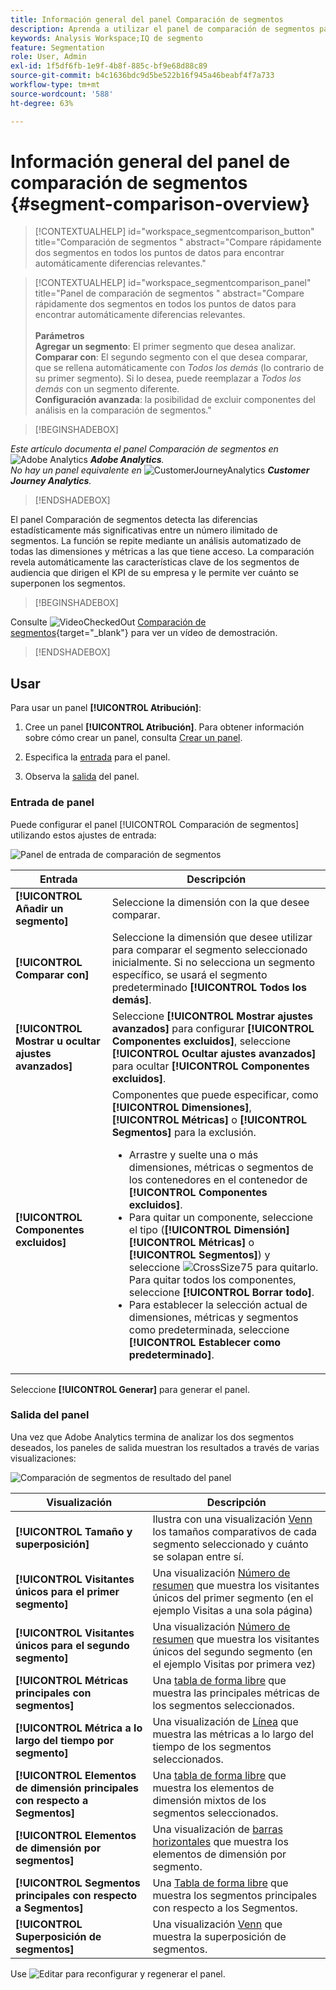 ```yaml
---
title: Información general del panel Comparación de segmentos
description: Aprenda a utilizar el panel de comparación de segmentos para comparar segmentos en Analysis Workspace.
keywords: Analysis Workspace;IQ de segmento
feature: Segmentation
role: User, Admin
exl-id: 1f5df6fb-1e9f-4b8f-885c-bf9e68d88c89
source-git-commit: b4c1636bdc9d5be522b16f945a46beabf4f7a733
workflow-type: tm+mt
source-wordcount: '588'
ht-degree: 63%

---
```


# Información general del panel de comparación de segmentos {#segment-comparison-overview}

<!-- markdownlint-disable MD034 -->

>[!CONTEXTUALHELP]
>id="workspace_segmentcomparison_button"
>title="Comparación de segmentos "
>abstract="Compare rápidamente dos segmentos en todos los puntos de datos para encontrar automáticamente diferencias relevantes."

<!-- markdownlint-enable MD034 -->

<!-- markdownlint-disable MD034 -->

>[!CONTEXTUALHELP]
>id="workspace_segmentcomparison_panel"
>title="Panel de comparación de segmentos "
>abstract="Compare rápidamente dos segmentos en todos los puntos de datos para encontrar automáticamente diferencias relevantes.<br/><br/>**Parámetros &#x200B;**<br/>**Agregar un segmento**: El primer segmento que desea analizar.<br/>**Comparar con**: El segundo segmento con el que desea comparar, que se rellena automáticamente con *Todos los demás* (lo contrario de su primer segmento). Si lo desea, puede reemplazar a *Todos los demás* con un segmento diferente.<br/>**Configuración avanzada**: la posibilidad de excluir componentes del análisis en la comparación de segmentos."
<!-- markdownlint-enable MD034 -->

>[!BEGINSHADEBOX]

_Este artículo documenta el panel Comparación de segmentos en_ ![Adobe Analytics](/help/assets/icons/AdobeAnalytics.svg) _&#x200B;**Adobe Analytics**._<br/>_No hay un panel equivalente en_ ![CustomerJourneyAnalytics](/help/assets/icons/CustomerJourneyAnalytics.svg) _&#x200B;**Customer Journey Analytics**._

>[!ENDSHADEBOX]

El panel Comparación de segmentos detecta las diferencias estadísticamente más significativas entre un número ilimitado de segmentos. La función se repite mediante un análisis automatizado de todas las dimensiones y métricas a las que tiene acceso. La comparación revela automáticamente las características clave de los segmentos de audiencia que dirigen el KPI de su empresa y le permite ver cuánto se superponen los segmentos.


>[!BEGINSHADEBOX]

Consulte ![VideoCheckedOut](/help/assets/icons/VideoCheckedOut.svg) [Comparación de segmentos](https://video.tv.adobe.com/v/23976?quality=12&learn=on){target="_blank"} para ver un vídeo de demostración.

>[!ENDSHADEBOX]



## Usar

Para usar un panel **[!UICONTROL Atribución]**:

1. Cree un panel **[!UICONTROL Atribución]**. Para obtener información sobre cómo crear un panel, consulta [Crear un panel](../panels.md#create-a-panel).

1. Especifica la [entrada](#panel-input) para el panel.

1. Observa la [salida](#panel-output) del panel.



### Entrada de panel

Puede configurar el panel [!UICONTROL Comparación de segmentos] utilizando estos ajustes de entrada:

![Panel de entrada de comparación de segmentos](assets/segment-comparison-input.png)

| Entrada | Descripción |
| --- | --- |
| **[!UICONTROL Añadir un segmento]** | Seleccione la dimensión con la que desee comparar. |
| **[!UICONTROL Comparar con]** | Seleccione la dimensión que desee utilizar para comparar el segmento seleccionado inicialmente. Si no selecciona un segmento específico, se usará el segmento predeterminado **[!UICONTROL Todos los demás]**. |
| **[!UICONTROL Mostrar u ocultar ajustes avanzados]** | Seleccione **[!UICONTROL Mostrar ajustes avanzados]** para configurar **[!UICONTROL Componentes excluidos]**, seleccione **[!UICONTROL Ocultar ajustes avanzados]** para ocultar **[!UICONTROL Componentes excluidos]**. |
| **[!UICONTROL Componentes excluidos]** | Componentes que puede especificar, como **[!UICONTROL Dimensiones]**, **[!UICONTROL Métricas]** o **[!UICONTROL Segmentos]** para la exclusión.<br><ul><li>Arrastre y suelte una o más dimensiones, métricas o segmentos de los contenedores en el contenedor de **[!UICONTROL Componentes excluidos]**.</li><li>Para quitar un componente, seleccione el tipo (**[!UICONTROL Dimensión]** **[!UICONTROL Métricas]** o **[!UICONTROL Segmentos]**) y seleccione ![CrossSize75](/help/assets/icons/CrossSize75.svg) para quitarlo. Para quitar todos los componentes, seleccione **[!UICONTROL Borrar todo]**.</li><li>Para establecer la selección actual de dimensiones, métricas y segmentos como predeterminada, seleccione **[!UICONTROL Establecer como predeterminado]**.</li></ul> |

Seleccione **[!UICONTROL Generar]** para generar el panel.

### Salida del panel

Una vez que Adobe Analytics termina de analizar los dos segmentos deseados, los paneles de salida muestran los resultados a través de varias visualizaciones:

![Comparación de segmentos de resultado del panel](assets/segment-comparison-output.png)

| Visualización | Descripción |
|---|---|
| **[!UICONTROL Tamaño y superposición]** | Ilustra con una visualización [Venn](/help/analyze/analysis-workspace/visualizations/venn.md) los tamaños comparativos de cada segmento seleccionado y cuánto se solapan entre sí. |
| **[!UICONTROL Visitantes únicos para el primer segmento]** | Una visualización [Número de resumen](/help/analyze/analysis-workspace/visualizations/summary-number-change.md) que muestra los visitantes únicos del primer segmento (en el ejemplo Visitas a una sola página) |
| **[!UICONTROL Visitantes únicos para el segundo segmento]** | Una visualización [Número de resumen](/help/analyze/analysis-workspace/visualizations/summary-number-change.md) que muestra los visitantes únicos del segundo segmento (en el ejemplo Visitas por primera vez) |
| **[!UICONTROL Métricas principales con segmentos]** | Una [tabla de forma libre](/help/analyze/analysis-workspace/visualizations/freeform-table/freeform-table.md) que muestra las principales métricas de los segmentos seleccionados. |
| **[!UICONTROL Métrica a lo largo del tiempo por segmento]** | Una visualización de [Línea](/help/analyze/analysis-workspace/visualizations/line.md) que muestra las métricas a lo largo del tiempo de los segmentos seleccionados. |
| **[!UICONTROL Elementos de dimensión principales con respecto a Segmentos]** | Una [tabla de forma libre](/help/analyze/analysis-workspace/visualizations/freeform-table/freeform-table.md) que muestra los elementos de dimensión mixtos de los segmentos seleccionados. |
| **[!UICONTROL Elementos de dimensión por segmentos]** | Una visualización de [barras horizontales](/help/analyze/analysis-workspace/visualizations/horizontal-bar.md) que muestra los elementos de dimensión por segmento. |
| **[!UICONTROL Segmentos principales con respecto a Segmentos]** | Una [Tabla de forma libre](/help/analyze/analysis-workspace/visualizations/freeform-table/freeform-table.md) que muestra los segmentos principales con respecto a los Segmentos. |
| **[!UICONTROL Superposición de segmentos]** | Una visualización [Venn](/help/analyze/analysis-workspace/visualizations/venn.md) que muestra la superposición de segmentos. |

Use ![Editar](/help/assets/icons/Edit.svg) para reconfigurar y regenerar el panel.


<!--
#### Size and overlap

Illustrates the comparative sizes of each selected segment and how much they overlap with each other using a venn diagram. You can hover over the visual to see how many visitors were in each overlapping or non-overlapping section. You can also right click on the overlap to create a brand new segment for further analysis. If the two segments are mutually exclusive, no overlap is shown between the two circles (typically seen with segments using a hit container).

![Size and overlap](assets/size-overlap.png)

#### Population summaries

To the right of the Size and Overlap visualization, the total unique visitor count in each segment and overlap is shown.

![Population summaries](assets/population_summaries.png)

#### Top metrics

Displays the most statistically significant metrics between the two segments. Each row in this table represents a differentiating metric, ranked by how different it is between each segment. A difference score of 1 means it is statistically significant, while a difference score of 0 means there is no statistical significance.

This visualization is similar to freeform tables in Analysis Workspace. If deeper analysis on a specific metric is desired, hover over a line item and click 'Create visual'. A new table is created to analyze that specific metric. If a metric is irrelevant to your analysis, hover over the line item and click the 'X' to remove it.

>[!NOTE]
>
>Metrics added to this table after the segment comparison has finished do not receive a Difference Score.

![Top metrics](assets/top-metrics.png)

#### Metric over time by segment

To the right of the metrics table is a linked visualization. You can click a line item in the table on the left, and this visualization updates to show that metric trended over time.

![Top metrics line](assets/linked-viz.png)

#### Top dimensions

Shows the most statistically significant dimension items across all of your dimensions. Each row shows the percentage of each segment exhibiting this dimension item. For example, this table might reveal that 100% of visitors in 'Segment A' had the dimension item 'Browser Type: Google', whereas only 19.6% of 'Segment B' had this dimension item. A difference score of 1 means it is statistically significant, while a difference score of 0 means there is no statistical significance.

This visualization is similar to freeform tables in Analysis Workspace. If deeper analysis on a specific dimension item is desired, hover over a line item and click 'Create visual'. A new table is created to analyze that specific dimension item. If a dimension item is irrelevant to your analysis, hover over the line item and click the 'X' to remove it.

>[!NOTE]
>
>Dimension items added to this table after the segment comparison has finished do not receive a Difference Score.

![Top dimensions](assets/top-dimension-item1.png)

#### Dimension items by segment

To the right of the dimensions table is a linked bar chart visualization. It shows all displayed dimension items in a bar chart. Clicking a line item in the table on the left updates the visualization on the right.

![Top dimensions bar chart](assets/top-dimension-item.png)

#### Top segments

Shows which other segments (other than the two segments selected for comparison) have statistically significant overlap. For example, this table can show that a third segment, 'Repeat Visitors', overlaps highly with 'Segment A' but does not overlap with 'Segment B'. A difference score of 1 means it is statistically significant, while a difference score of 0 means there is no statistical significance.

This visualization is similar to freeform tables in Analysis Workspace. If deeper analysis on a specific segment is desired, hover over a line item and click 'Create visual'. A new table is created to analyze that specific segment. If a segment is irrelevant to your analysis, hover over the line item and click the 'X' to remove it.

>[!NOTE]
>
>Segments added to this table after the segment comparison has finished do not receive a Difference Score.

![Top segments](assets/top-segments.png)

#### Segment overlap

To the right of the segments table is a linked venn diagram visualization. It shows the most statistically significant segment applied to your compared segments. For example, 'Segment A' + 'Statistically significant segment' vs. 'Segment B' + 'Statistically significant segment'. Clicking a segment line item in the table on the left updates the venn diagram on the right.

![Top segments venn diagram](assets/segment-overlap.png)

-->
